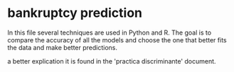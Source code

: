 # bankruptcy prediction

In this file several techniques are used in Python and R. The goal is to compare the accuracy of all the models and choose the one that better fits the data and make better predictions.

a better explication it is found in the 'practica discriminante' document.
